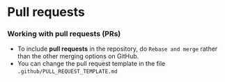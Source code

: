 # Pull requests

### Working with pull requests (PRs)

- To include **pull requests** in the repository, do `Rebase and merge` rather than the other merging options on GitHub.
- You can change the pull request template in the file `.github/PULL_REQUEST_TEMPLATE.md`